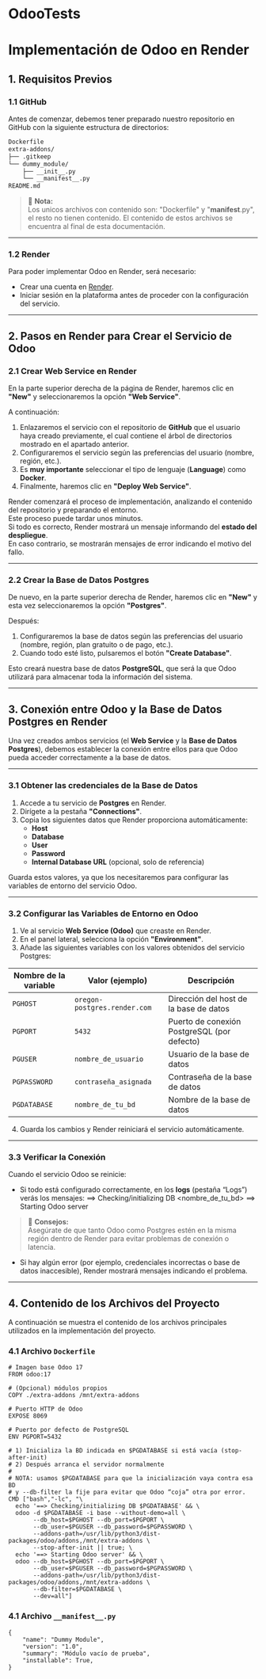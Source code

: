 # OdooTests
# **Implementación de Odoo en Render**

## **1. Requisitos Previos**
### **1.1 GitHub**
Antes de comenzar, debemos tener preparado nuestro repositorio en GitHub con la siguiente estructura de directorios:
```bash
Dockerfile
extra-addons/
├── .gitkeep
└── dummy_module/
    ├── __init__.py
    └── __manifest__.py
README.md
```

> 🔴 **Nota:**  
> Los unicos archivos con contenido son: "Dockerfile" y "__manifest__.py", el resto no tienen contenido.
> El contenido de estos archivos se encuentra al final de esta documentación.

---
### **1.2 Render**

Para poder implementar Odoo en Render, será necesario:
- Crear una cuenta en [Render](https://render.com/).
- Iniciar sesión en la plataforma antes de proceder con la configuración del servicio.

---
## **2. Pasos en Render para Crear el Servicio de Odoo**

### **2.1 Crear Web Service en Render**

En la parte superior derecha de la página de Render, haremos clic en **"New"** y seleccionaremos la opción **"Web Service"**.

A continuación:

1. Enlazaremos el servicio con el repositorio de **GitHub** que el usuario haya creado previamente, el cual contiene el árbol de directorios mostrado en el apartado anterior.  
2. Configuraremos el servicio según las preferencias del usuario (nombre, región, etc.).  
3. Es **muy importante** seleccionar el tipo de lenguaje (**Language**) como **Docker**.  
4. Finalmente, haremos clic en **"Deploy Web Service"**.

Render comenzará el proceso de implementación, analizando el contenido del repositorio y preparando el entorno.  
Este proceso puede tardar unos minutos.  
Si todo es correcto, Render mostrará un mensaje informando del **estado del despliegue**.  
En caso contrario, se mostrarán mensajes de error indicando el motivo del fallo.

---
### **2.2 Crear la Base de Datos Postgres**

De nuevo, en la parte superior derecha de Render, haremos clic en **"New"** y esta vez seleccionaremos la opción **"Postgres"**.

Después:

1. Configuraremos la base de datos según las preferencias del usuario (nombre, región, plan gratuito o de pago, etc.).  
2. Cuando todo esté listo, pulsaremos el botón **"Create Database"**.

Esto creará nuestra base de datos **PostgreSQL**, que será la que Odoo utilizará para almacenar toda la información del sistema.

---
## **3. Conexión entre Odoo y la Base de Datos Postgres en Render**
Una vez creados ambos servicios (el **Web Service** y la **Base de Datos Postgres**), debemos establecer la conexión entre ellos para que Odoo pueda acceder correctamente a la base de datos.

---
### **3.1 Obtener las credenciales de la Base de Datos**

1. Accede a tu servicio de **Postgres** en Render.  
2. Dirígete a la pestaña **"Connections"**.  
3. Copia los siguientes datos que Render proporciona automáticamente:
   - **Host**
   - **Database**
   - **User**
   - **Password**
   - **Internal Database URL** (opcional, solo de referencia)

Guarda estos valores, ya que los necesitaremos para configurar las variables de entorno del servicio Odoo.

---
### **3.2 Configurar las Variables de Entorno en Odoo**

1. Ve al servicio **Web Service (Odoo)** que creaste en Render.  
2. En el panel lateral, selecciona la opción **"Environment"**.  
3. Añade las siguientes variables con los valores obtenidos del servicio Postgres:

| Nombre de la variable | Valor (ejemplo)                 | Descripción                                  |
|------------------------|----------------------------------|----------------------------------------------|
| `PGHOST`              | `oregon-postgres.render.com`     | Dirección del host de la base de datos       |
| `PGPORT`              | `5432`                           | Puerto de conexión PostgreSQL (por defecto)  |
| `PGUSER`              | `nombre_de_usuario`              | Usuario de la base de datos                  |
| `PGPASSWORD`          | `contraseña_asignada`            | Contraseña de la base de datos               |
| `PGDATABASE`          | `nombre_de_tu_bd`                | Nombre de la base de datos                   |

4. Guarda los cambios y Render reiniciará el servicio automáticamente.

---
### **3.3 Verificar la Conexión**
Cuando el servicio Odoo se reinicie:
- Si todo está configurado correctamente, en los **logs** (pestaña “Logs”) verás los mensajes:
==> Checking/initializing DB <nombre_de_tu_bd>
==> Starting Odoo server

> 🔴 **Consejos:**  
> Asegúrate de que tanto Odoo como Postgres estén en la misma región dentro de Render para evitar problemas de conexión o latencia.
- Si hay algún error (por ejemplo, credenciales incorrectas o base de datos inaccesible), Render mostrará mensajes indicando el problema.

---

## **4. Contenido de los Archivos del Proyecto**
A continuación se muestra el contenido de los archivos principales utilizados en la implementación del proyecto.

### **4.1 Archivo `Dockerfile`**
```
# Imagen base Odoo 17
FROM odoo:17

# (Opcional) módulos propios
COPY ./extra-addons /mnt/extra-addons

# Puerto HTTP de Odoo
EXPOSE 8069

# Puerto por defecto de PostgreSQL
ENV PGPORT=5432

# 1) Inicializa la BD indicada en $PGDATABASE si está vacía (stop-after-init)
# 2) Después arranca el servidor normalmente
#
# NOTA: usamos $PGDATABASE para que la inicialización vaya contra esa BD
# y --db-filter la fije para evitar que Odoo “coja” otra por error.
CMD ["bash","-lc", "\
  echo '==> Checking/initializing DB $PGDATABASE' && \
  odoo -d $PGDATABASE -i base --without-demo=all \
       --db_host=$PGHOST --db_port=$PGPORT \
       --db_user=$PGUSER --db_password=$PGPASSWORD \
       --addons-path=/usr/lib/python3/dist-packages/odoo/addons,/mnt/extra-addons \
       --stop-after-init || true; \
  echo '==> Starting Odoo server' && \
  odoo --db_host=$PGHOST --db_port=$PGPORT \
       --db_user=$PGUSER --db_password=$PGPASSWORD \
       --addons-path=/usr/lib/python3/dist-packages/odoo/addons,/mnt/extra-addons \
       --db-filter=$PGDATABASE \
       --dev=all"]
```
### **4.1 Archivo `__manifest__.py`**
```
{
    "name": "Dummy Module",
    "version": "1.0",
    "summary": "Módulo vacío de prueba",
    "installable": True,
}
```





